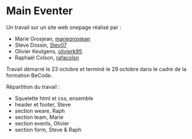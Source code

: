 # Main Eventer

Un travail sur un site web onepage réalisé par :

   - Marie Grosjean, [mariegrosjean](https://github.com/mariegrosjean)
   - Steve Dossin, [Stev07](https://github.com/Stev07)
   - Olivier Keutgens, [olivierk95](https://github.com/olivierk95)
   - Raphaël Colson, [rafacolsn](https://github.com/rafacolsn)

Travail démarré le 23 octobre et terminé le 29 octobre dans le cadre de la formation BeCode.

Répartition du travail :

   - Squelette html et css, ensemble
   - header et footer, Steve
   - section weare, Raph
   - section team, Marie
   - section events, Olivier
   - section form, Steve & Raph
